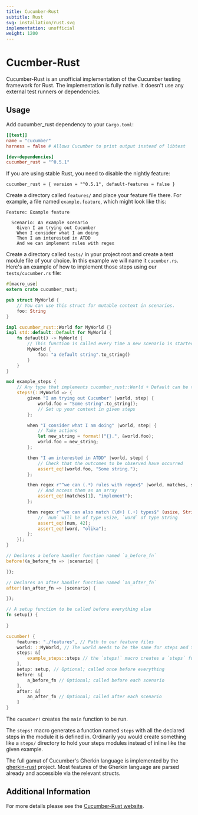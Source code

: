 ```yaml
---
title: Cucumber-Rust
subtitle: Rust
svg: installation/rust.svg
implementation: unofficial
weight: 1200
---
```


# Cucmber-Rust

Cucumber-Rust is an unofficial implementation of the Cucumber testing framework for Rust. The implementation is fully native. It doesn't use any external test runners or dependencies.

## Usage

Add cucumber_rust dependency to your `Cargo.toml`:

```toml
[[test]]
name = "cucumber"
harness = false # Allows Cucumber to print output instead of libtest

[dev-dependencies]
cucumber_rust = "^0.5.1"
```

If you are using stable Rust, you need to disable the nightly feature:

```
cucumber_rust = { version = "^0.5.1", default-features = false }
```

Create a directory called `features/` and place your feature file there. For example, a file named `example.feature`, which might look like this:

```gherkin
Feature: Example feature

  Scenario: An example scenario
    Given I am trying out Cucumber
    When I consider what I am doing
    Then I am interested in ATDD
    And we can implement rules with regex

```

Create a directory called `tests/` in your project root and create a test module file of your choice. In this example we will name it `cucumber.rs`. Here's an example of how to implement those steps using our `tests/cucumber.rs` file:

```rust
#[macro_use]
extern crate cucumber_rust;

pub struct MyWorld {
    // You can use this struct for mutable context in scenarios.
    foo: String
}

impl cucumber_rust::World for MyWorld {}
impl std::default::Default for MyWorld {
    fn default() -> MyWorld {
        // This function is called every time a new scenario is started
        MyWorld { 
            foo: "a default string".to_string()
        }
    }
}

mod example_steps {
    // Any type that implements cucumber_rust::World + Default can be the world
    steps!(::MyWorld => {
        given "I am trying out Cucumber" |world, step| {
            world.foo = "Some string".to_string();
            // Set up your context in given steps
        };

        when "I consider what I am doing" |world, step| {
            // Take actions
            let new_string = format!("{}.", &world.foo);
            world.foo = new_string;
        };

        then "I am interested in ATDD" |world, step| {
            // Check that the outcomes to be observed have occurred
            assert_eq!(world.foo, "Some string.");
        };

        then regex r"^we can (.*) rules with regex$" |world, matches, step| {
            // And access them as an array
            assert_eq!(matches[1], "implement");
        };

        then regex r"^we can also match (\d+) (.+) types$" (usize, String) |world, num, word, step| {
            // `num` will be of type usize, `word` of type String
            assert_eq!(num, 42);
            assert_eq!(word, "olika");
        };
    });
}

// Declares a before handler function named `a_before_fn`
before!(a_before_fn => |scenario| {

});

// Declares an after handler function named `an_after_fn`
after!(an_after_fn => |scenario| {

});

// A setup function to be called before everything else
fn setup() {
    
}

cucumber! {
    features: "./features", // Path to our feature files
    world: ::MyWorld, // The world needs to be the same for steps and the main cucumber call
    steps: &[
        example_steps::steps // the `steps!` macro creates a `steps` function in a module
    ],
    setup: setup, // Optional; called once before everything
    before: &[
        a_before_fn // Optional; called before each scenario
    ], 
    after: &[
        an_after_fn // Optional; called after each scenario
    ] 
}
```

The `cucumber!` creates the `main` function to be run.

The `steps!` macro generates a function named `steps` with all the declared steps in the module
it is defined in. Ordinarily you would create something like a `steps/` directory to hold your 
steps modules instead of inline like the given example.

The full gamut of Cucumber's Gherkin language is implemented by the 
[gherkin-rust](https://github.com/bbqsrc/gherkin-rust) project. Most features of the Gherkin 
language are parsed already and accessible via the relevant structs.

## Additional Information

For more details please see the [Cucumber-Rust website](https://github.com/bbqsrc/cucumber-rust).
